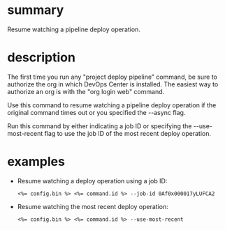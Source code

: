 # summary

Resume watching a pipeline deploy operation.

# description

The first time you run any "project deploy pipeline" command, be sure to authorize the org in which DevOps Center is installed. The easiest way to authorize an org is with the "org login web" command. 

Use this command to resume watching a pipeline deploy operation if the original command times out or you specified the --async flag.

Run this command by either indicating a job ID or specifying the --use-most-recent flag to use the job ID of the most recent deploy operation.

# examples

- Resume watching a deploy operation using a job ID:

      <%= config.bin %> <%= command.id %> --job-id 0Af0x000017yLUFCA2

- Resume watching the most recent deploy operation:

      <%= config.bin %> <%= command.id %> --use-most-recent
